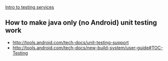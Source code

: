 [Intro to testing services](http://developer.android.com/tools/testing/service_testing.html)

## How to make java only (no Android) unit testing work
* http://tools.android.com/tech-docs/unit-testing-support
* http://tools.android.com/tech-docs/new-build-system/user-guide#TOC-Testing


